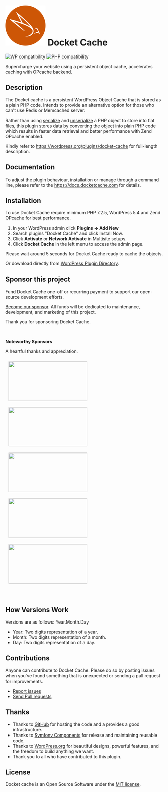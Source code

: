 # ![Docket Cache](./.wordpress.org/icon-128x128.png) Docket Cache
[![WP compatibility](https://plugintests.com/plugins/wporg/docket-cache/wp-badge.svg)](https://plugintests.com/plugins/wporg/docket-cache/latest) [![PHP compatibility](https://plugintests.com/plugins/wporg/docket-cache/php-badge.svg)](https://plugintests.com/plugins/wporg/docket-cache/latest)

Supercharge your website using a persistent object cache, accelerates caching with OPcache backend.

## Description

The Docket cache is a persistent WordPress Object Cache that is stored as a plain PHP code. Intends to provide an alternative option for those who can't use Redis or Memcached server.

Rather than using [serialize](https://www.php.net/manual/en/function.serialize.php) and [unserialize](https://www.php.net/manual/en/function.unserialize.php) a PHP object to store into flat files, this plugin stores data by converting the object into plain PHP code which results in faster data retrieval and better performance with Zend OPcache enabled.

Kindly refer to https://wordpress.org/plugins/docket-cache for full-length description.

## Documentation

To adjust the plugin behaviour, installation or manage through a command line, please refer to the https://docs.docketcache.com for details.

## Installation

To use Docket Cache require minimum PHP 7.2.5, WordPress 5.4 and Zend OPcache for best performance.

1. In your WordPress admin click **Plugins -> Add New**
2. Search plugins "Docket Cache" and click Install Now.
3. Click **Activate** or **Network Activate** in Multisite setups.
4. Click **Docket Cache** in the left menu to access the admin page.

Please wait around 5 seconds for Docket Cache ready to cache the objects.

Or download directly from [WordPress Plugin Directory](https://wordpress.org/plugins/docket-cache).

## Sponsor this project

Fund Docket Cache one-off or recurring payment to support our open-source development efforts.

[Become our sponsor](https://docketcache.com/sponsorship/). All funds will be dedicated to maintenance, development, and marketing of this project.

Thank you for sponsoring Docket Cache.

<br>

**Noteworthy Sponsors**

A heartful thanks and appreciation.

<a href="https://dnsvault.net/?utm_source=docketcache&utm_campaign=sponsor-uri&utm_medium=noteworthy"><img src="https://docketcache.com/wp-content/uploads/2021/03/dnsvault.jpg" width="250" height="125" style="margin:10px;"></a>
<a href="https://exnano.io/?utm_source=docketcache&utm_campaign=sponsor-uri&utm_medium=noteworthy"><img src="https://docketcache.com/wp-content/uploads/2021/03/exnano2-1.jpg" width="250" height="125" style="margin:10px;"></a>
<a href="https://cunhost.com/?utm_source=docketcache&utm_campaign=sponsor-uri&utm_medium=noteworthy"><img src="https://docketcache.com/wp-content/uploads/2021/03/cunhosting.jpg" width="250" height="125" style="margin:10px;"></a>
<a href="https://jimathosting.com/?utm_source=docketcache&utm_campaign=sponsor-uri&utm_medium=noteworthy"><img src="https://docketcache.com/wp-content/uploads/2021/03/jimathosting.jpg" width="250" height="125" style="margin:10px;"></a>
<a href="https://www.securepay.my/?utm_source=docketcache&utm_campaign=sponsor-uri&utm_medium=noteworthy"><img src="https://docketcache.com/wp-content/uploads/2021/03/securepay.jpg" width="250" height="125" style="margin:10px;"></a>


<br>

## How Versions Work

Versions are as follows: Year.Month.Day

* Year: Two digits representation of a year.
* Month: Two digits representation of a month.
* Day: Two digits representation of a day.


## Contributions

Anyone can contribute to Docket Cache. Please do so by posting issues when you've found something that is unexpected or sending a pull request for improvements.

- [Report issues](https://github.com/nawawi/docket-cache/issues)
- [Send Pull requests](https://github.com/nawawi/docket-cache/pulls)

## Thanks

- Thanks to [GitHub](https://github.com) for hosting the code and a provides a good infrastructure.
- Thanks to [Symfony Components](https://github.com/symfony) for release and maintaining reusable code.
- Thanks to [WordPress.org](https://wordpres.org) for beautiful designs, powerful features, and the freedom to build anything we want.
- Thank you to all who have contributed to this plugin.

## License

Docket cache is an Open Source Software under the [MIT license](https://github.com/nawawi/docket-cache/blob/master/LICENSE.txt).
